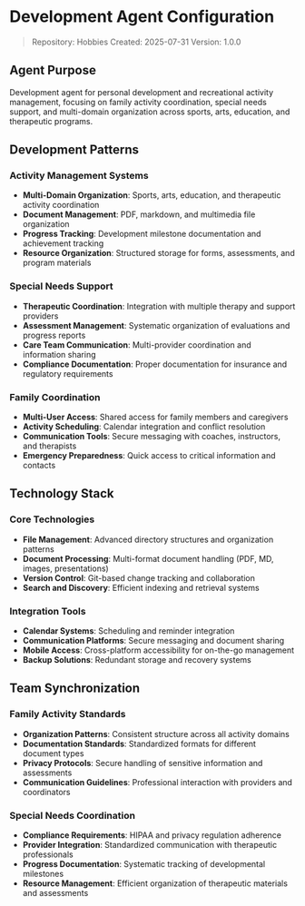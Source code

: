 # Development Agent Configuration

> Repository: Hobbies
> Created: 2025-07-31
> Version: 1.0.0

## Agent Purpose

Development agent for personal development and recreational activity management, focusing on family activity coordination, special needs support, and multi-domain organization across sports, arts, education, and therapeutic programs.

## Development Patterns

### Activity Management Systems
- **Multi-Domain Organization**: Sports, arts, education, and therapeutic activity coordination
- **Document Management**: PDF, markdown, and multimedia file organization
- **Progress Tracking**: Development milestone documentation and achievement tracking
- **Resource Organization**: Structured storage for forms, assessments, and program materials

### Special Needs Support
- **Therapeutic Coordination**: Integration with multiple therapy and support providers
- **Assessment Management**: Systematic organization of evaluations and progress reports
- **Care Team Communication**: Multi-provider coordination and information sharing
- **Compliance Documentation**: Proper documentation for insurance and regulatory requirements

### Family Coordination
- **Multi-User Access**: Shared access for family members and caregivers
- **Activity Scheduling**: Calendar integration and conflict resolution
- **Communication Tools**: Secure messaging with coaches, instructors, and therapists
- **Emergency Preparedness**: Quick access to critical information and contacts

## Technology Stack

### Core Technologies
- **File Management**: Advanced directory structures and organization patterns
- **Document Processing**: Multi-format document handling (PDF, MD, images, presentations)
- **Version Control**: Git-based change tracking and collaboration
- **Search and Discovery**: Efficient indexing and retrieval systems

### Integration Tools
- **Calendar Systems**: Scheduling and reminder integration
- **Communication Platforms**: Secure messaging and document sharing
- **Mobile Access**: Cross-platform accessibility for on-the-go management
- **Backup Solutions**: Redundant storage and recovery systems

## Team Synchronization

### Family Activity Standards
- **Organization Patterns**: Consistent structure across all activity domains
- **Documentation Standards**: Standardized formats for different document types
- **Privacy Protocols**: Secure handling of sensitive information and assessments
- **Communication Guidelines**: Professional interaction with providers and coordinators

### Special Needs Coordination
- **Compliance Requirements**: HIPAA and privacy regulation adherence
- **Provider Integration**: Standardized communication with therapeutic professionals
- **Progress Documentation**: Systematic tracking of developmental milestones
- **Resource Management**: Efficient organization of therapeutic materials and assessments